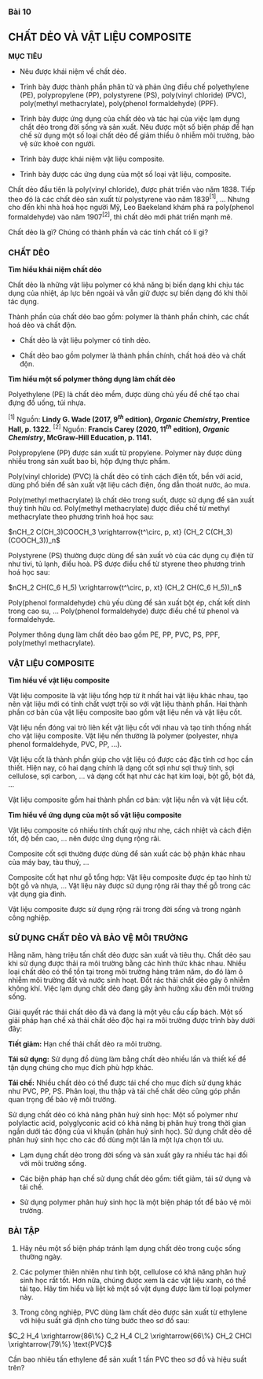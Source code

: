 ### Bài 10

## CHẤT DẺO VÀ VẬT LIỆU COMPOSITE

**MỤC TIÊU**

- Nêu được khái niệm về chất dẻo.

- Trình bày được thành phần phân tử và phản ứng điều chế polyethylene (PE), polypropylene (PP), polystyrene (PS), poly(vinyl chloride) (PVC), poly(methyl methacrylate), poly(phenol formaldehyde) (PPF).

- Trình bày được ứng dụng của chất dẻo và tác hại của việc lạm dụng chất dẻo trong đời sống và sản xuất. Nêu được một số biện pháp để hạn chế sử dụng một số loại chất dẻo để giảm thiểu ô nhiễm môi trường, bảo vệ sức khoẻ con người.

- Trình bày được khái niệm vật liệu composite.

- Trình bày được các ứng dụng của một số loại vật liệu, composite.

Chất dẻo đầu tiên là poly(vinyl chloride), được phát triển vào năm 1838. Tiếp theo đó là các chất dẻo sản xuất từ polystyrene vào năm 1839$^{[1]}$, … Nhưng cho đến khi nhà hoá học người Mỹ, Leo Baekeland khám phá ra poly(phenol formaldehyde) vào năm 1907$^{[2]}$, thì chất dẻo mới phát triển mạnh mẽ.

Chất dẻo là gì? Chúng có thành phần và các tính chất có lí gì?

### CHẤT DẺO

**Tìm hiểu khái niệm chất dẻo**

Chất dẻo là những vật liệu polymer có khả năng bị biến dạng khi chịu tác dụng của nhiệt, áp lực bên ngoài và vẫn giữ được sự biến dạng đó khi thôi tác dụng.

Thành phần của chất dẻo bao gồm: polymer là thành phần chính, các chất hoá dẻo và chất độn.

- Chất dẻo là vật liệu polymer có tính dẻo.

- Chất dẻo bao gồm polymer là thành phần chính, chất hoá dẻo và chất độn.

**Tìm hiểu một số polymer thông dụng làm chất dẻo**

Polyethylene (PE) là chất dẻo mềm, được dùng chủ yếu để chế tạo chai đựng đồ uống, túi nhựa.

$^{[1]}$ Nguồn: **Lindy G. Wade (2017, $9^{th}$ edition), *Organic Chemistry*, Prentice Hall, p. 1322.**
$^{[2]}$ Nguồn: **Francis Carey (2020, $11^{th}$ edition), *Organic Chemistry*, McGraw-Hill Education, p. 1141.**

Polypropylene (PP) được sản xuất từ propylene. Polymer này được dùng nhiều trong sản xuất bao bì, hộp đựng thực phẩm.

Poly(vinyl chloride) (PVC) là chất dẻo có tính cách điện tốt, bền với acid, dùng phổ biến để sản xuất vật liệu cách điện, ống dẫn thoát nước, áo mưa.

Poly(methyl methacrylate) là chất dẻo trong suốt, được sử dụng để sản xuất thuỷ tinh hữu cơ. Poly(methyl methacrylate) được điều chế từ methyl methacrylate theo phương trình hoá học sau:

$nCH_2 C(CH_3)COOCH_3 \xrightarrow{t^\circ, p, xt} (CH_2 C(CH_3)(COOCH_3))_n$

Polystyrene (PS) thường được dùng để sản xuất vỏ của các dụng cụ điện tử như tivi, tủ lạnh, điều hoà. PS được điều chế từ styrene theo phương trình hoá học sau:

$nCH_2 CH(C_6 H_5) \xrightarrow{t^\circ, p, xt} (CH_2 CH(C_6 H_5))_n$

Poly(phenol formaldehyde) chủ yếu dùng để sản xuất bột ép, chất kết dính trong cao su, … Poly(phenol formaldehyde) được điều chế từ phenol và formaldehyde.

Polymer thông dụng làm chất dẻo bao gồm PE, PP, PVC, PS, PPF, poly(methyl methacrylate).

### VẬT LIỆU COMPOSITE

**Tìm hiểu về vật liệu composite**

Vật liệu composite là vật liệu tổng hợp từ ít nhất hai vật liệu khác nhau, tạo nên vật liệu mới có tính chất vượt trội so với vật liệu thành phần. Hai thành phần cơ bản của vật liệu composite bao gồm vật liệu nền và vật liệu cốt.

Vật liệu nền đóng vai trò liên kết vật liệu cốt với nhau và tạo tính thống nhất cho vật liệu composite. Vật liệu nền thường là polymer (polyester, nhựa phenol formaldehyde, PVC, PP, …).

Vật liệu cốt là thành phần giúp cho vật liệu có được các đặc tính cơ học cần thiết. Hiện nay, có hai dạng chính là dạng cốt sợi như sợi thuỷ tinh, sợi cellulose, sợi carbon, … và dạng cốt hạt như các hạt kim loại, bột gỗ, bột đá, …

Vật liệu composite gồm hai thành phần cơ bản: vật liệu nền và vật liệu cốt.

**Tìm hiểu về ứng dụng của một số vật liệu composite**

Vật liệu composite có nhiều tính chất quý như nhẹ, cách nhiệt và cách điện tốt, độ bền cao, … nên được ứng dụng rộng rãi.

Composite cốt sợi thường được dùng để sản xuất các bộ phận khác nhau của máy bay, tàu thuỷ, …

Composite cốt hạt như gỗ tổng hợp: Vật liệu composite được ép tạo hình từ bột gỗ và nhựa, … Vật liệu này được sử dụng rộng rãi thay thế gỗ trong các vật dụng gia đình.

Vật liệu composite được sử dụng rộng rãi trong đời sống và trong ngành công nghiệp.

### SỬ DỤNG CHẤT DẺO VÀ BẢO VỆ MÔI TRƯỜNG

Hằng năm, hàng triệu tấn chất dẻo được sản xuất và tiêu thụ. Chất dẻo sau khi sử dụng được thải ra môi trường bằng các hình thức khác nhau. Nhiều loại chất dẻo có thể tồn tại trong môi trường hàng trăm năm, do đó làm ô nhiễm môi trường đất và nước sinh hoạt. Đốt rác thải chất dẻo gây ô nhiễm không khí. Việc lạm dụng chất dẻo đang gây ảnh hưởng xấu đến môi trường sống.

Giải quyết rác thải chất dẻo đã và đang là một yêu cầu cấp bách. Một số giải pháp hạn chế xả thải chất dẻo độc hại ra môi trường được trình bày dưới đây:

**Tiết giảm:** Hạn chế thải chất dẻo ra môi trường.

**Tái sử dụng:** Sử dụng đồ dùng làm bằng chất dẻo nhiều lần và thiết kế để tận dụng chúng cho mục đích phù hợp khác.

**Tái chế:** Nhiều chất dẻo có thể được tái chế cho mục đích sử dụng khác như PVC, PP, PS. Phân loại, thu thập và tái chế chất dẻo cũng góp phần quan trọng để bảo vệ môi trường.

Sử dụng chất dẻo có khả năng phân huỷ sinh học: Một số polymer như polylactic acid, polyglyconic acid có khả năng bị phân huỷ trong thời gian ngắn dưới tác động của vi khuẩn (phân huỷ sinh học). Sử dụng chất dẻo dễ phân huỷ sinh học cho các đồ dùng một lần là một lựa chọn tối ưu.

- Lạm dụng chất dẻo trong đời sống và sản xuất gây ra nhiều tác hại đối với môi trường sống.

- Các biện pháp hạn chế sử dụng chất dẻo gồm: tiết giảm, tái sử dụng và tái chế.

- Sử dụng polymer phân huỷ sinh học là một biện pháp tốt để bảo vệ môi trường.

### BÀI TẬP

1. Hãy nêu một số biện pháp tránh lạm dụng chất dẻo trong cuộc sống thường ngày.

2. Các polymer thiên nhiên như tinh bột, cellulose có khả năng phân huỷ sinh học rất tốt. Hơn nữa, chúng được xem là các vật liệu xanh, có thể tái tạo. Hãy tìm hiểu và liệt kê một số vật dụng được làm từ loại polymer này.

3. Trong công nghiệp, PVC dùng làm chất dẻo được sản xuất từ ethylene với hiệu suất giả định cho từng bước theo sơ đồ sau:

$C_2 H_4 \xrightarrow{86\%} C_2 H_4 Cl_2 \xrightarrow{66\%} CH_2 CHCl \xrightarrow{79\%} \text{PVC}$

Cần bao nhiêu tấn ethylene để sản xuất 1 tấn PVC theo sơ đồ và hiệu suất trên?
